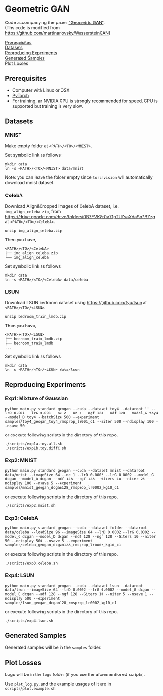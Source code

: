 Geometric GAN
===============

Code accompanying the paper ["Geometric GAN"](https://arxiv.org/abs/1705.02894). \
(Ths code is modified from https://github.com/martinarjovsky/WassersteinGAN)


[Prerequisites](#prerequisites) \
[Datasets](#datasets) \
[Reproducing Experiments](#reproducing-experiments) \
[Generated Samples](#generated-samples) \
[Plot Losses](#plot-losses) 


## Prerequisites

- Computer with Linux or OSX
- [PyTorch](http://pytorch.org)
- For training, an NVIDIA GPU is strongly recommended for speed. CPU is supported but training is very slow.

## Datasets
### MNIST

Make empty folder at `<PATH>/<TO>/<MNIST>`.

Set symbolic link as follows;
```
mkdir data
ln -s <PATH>/<TO>/<MNIST> data/mnist
```

Note: you can leave the folder empty since `torchvision` will automatically download mnist dataset. 

### CelebA

Download Align&Cropped Images of CelebA dataset, i.e. `img_align_celeba.zip`, from https://drive.google.com/drive/folders/0B7EVK8r0v71pTUZsaXdaSnZBZzg at `<PATH>/<TO>/<CelebA>`.

```
unzip img_align_celeba.zip
```

Then you have, 

```
<PATH>/<TO>/<CelebA>
├── img_align_celeba.zip
└── img_align_celeba
```

Set symbolic link as follows;
```
mkdir data
ln -s <PATH>/<TO>/<CelebA> data/celeba
```

### LSUN

Download LSUN bedroom dataset using https://github.com/fyu/lsun at `<PATH>/<TO>/<LSUN>`.

```
unzip bedroom_train_lmdb.zip
```

Then you have, 

```
<PATH>/<TO>/<LSUN>
├── bedroom_train_lmdb.zip
├── bedroom_train_lmdb
...
```

Set symbolic link as follows;
```
mkdir data
ln -s <PATH>/<TO>/<LSUN> data/lsun
```

## Reproducing Experiments
### Exp1: Mixture of Gaussian
```
python main.py standard geogan --cuda --dataset toy4 --dataroot '' --lrD 0.001 --lrG 0.001 --nc 2 --nz 4 --ngf 128 --ndf 128 --model_G toy4 --model_D toy4 --batchSize 500 --experiment samples/toy4_geogan_toy4_rmsprop_lr001_c1 --niter 500 --ndisplay 100 --nsave 50
```

or execute following scripts in the directory of this repo.
``` 
./scripts/exp1a.toy.all.sh
./scripts/exp1b.toy.diffC.sh
```

### Exp2: MNIST
```
python main.py standard geogan --cuda --dataset mnist --dataroot data/mnist --imageSize 64 --nc 1 --lrD 0.0002 --lrG 0.0002 --model_G dcgan --model_D dcgan --ndf 128 --ngf 128 --Giters 10 --niter 25 --ndisplay 100 --nsave 5 --experiment samples/mnist_geogan_dcgan128_rmsprop_lr0002_kg10_c1
```

or execute following scripts in the directory of this repo.
``` 
./scripts/exp2.mnist.sh
```

### Exp3: CelebA
```
python main.py standard geogan --cuda --dataset folder --dataroot data/celeba --loadSize 96 --imageSize 64 --lrD 0.0002 --lrG 0.0002 --model_G dcgan --model_D dcgan --ndf 128 --ngf 128 --Giters 10 --niter 50 --ndisplay 500 --nsave 5 --experiment samples/celeba_geogan_dcgan128_rmsprop_lr0002_kg10_c1
```

or execute following scripts in the directory of this repo.
``` 
./scripts/exp3.celeba.sh
```

### Exp4: LSUN
```
python main.py standard geogan --cuda --dataset lsun --dataroot data/lsun --imageSize 64 --lrD 0.0002 --lrG 0.0002 --model_G dcgan --model_D dcgan --ndf 128 --ngf 128 --Giters 10 --niter 5 --nsave 1 --ndisplay 500 --experiment samples/lsun_geogan_dcgan128_rmsprop_lr0002_kg10_c1
```

or execute following scripts in the directory of this repo.
``` 
./scripts/exp4.lsun.sh
```


## Generated Samples
Generated samples will be in the `samples` folder.


## Plot Losses
Logs will be in the `logs` folder (if you use the aforementioned scripts).

Use `plot_log.py`, and the example usages of it are in `scripts/plot.example.sh`
